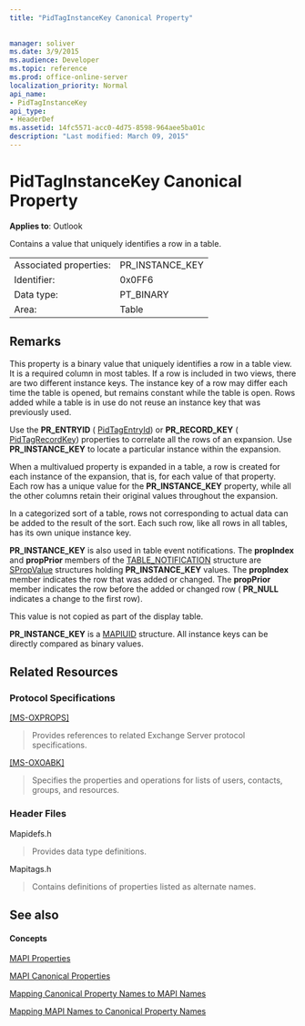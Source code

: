 ```yaml
---
title: "PidTagInstanceKey Canonical Property"
 
 
manager: soliver
ms.date: 3/9/2015
ms.audience: Developer
ms.topic: reference
ms.prod: office-online-server
localization_priority: Normal
api_name:
- PidTagInstanceKey
api_type:
- HeaderDef
ms.assetid: 14fc5571-acc0-4d75-8598-964aee5ba01c
description: "Last modified: March 09, 2015"
---
```


# PidTagInstanceKey Canonical Property

  
  
**Applies to**: Outlook 
  
Contains a value that uniquely identifies a row in a table. 
  
|||
|:-----|:-----|
|Associated properties:  <br/> |PR_INSTANCE_KEY  <br/> |
|Identifier:  <br/> |0x0FF6  <br/> |
|Data type:  <br/> |PT_BINARY  <br/> |
|Area:  <br/> |Table  <br/> |
   
## Remarks

This property is a binary value that uniquely identifies a row in a table view. It is a required column in most tables. If a row is included in two views, there are two different instance keys. The instance key of a row may differ each time the table is opened, but remains constant while the table is open. Rows added while a table is in use do not reuse an instance key that was previously used. 
  
Use the **PR_ENTRYID** ( [PidTagEntryId](pidtagentryid-canonical-property.md)) or **PR_RECORD_KEY** ( [PidTagRecordKey](pidtagrecordkey-canonical-property.md)) properties to correlate all the rows of an expansion. Use **PR_INSTANCE_KEY** to locate a particular instance within the expansion. 
  
When a multivalued property is expanded in a table, a row is created for each instance of the expansion, that is, for each value of that property. Each row has a unique value for the **PR_INSTANCE_KEY** property, while all the other columns retain their original values throughout the expansion. 
  
In a categorized sort of a table, rows not corresponding to actual data can be added to the result of the sort. Each such row, like all rows in all tables, has its own unique instance key. 
  
 **PR_INSTANCE_KEY** is also used in table event notifications. The **propIndex** and **propPrior** members of the [TABLE_NOTIFICATION](table_notification.md) structure are [SPropValue](spropvalue.md) structures holding **PR_INSTANCE_KEY** values. The **propIndex** member indicates the row that was added or changed. The **propPrior** member indicates the row before the added or changed row ( **PR_NULL** indicates a change to the first row). 
  
This value is not copied as part of the display table. 
  
 **PR_INSTANCE_KEY** is a [MAPIUID](mapiuid.md) structure. All instance keys can be directly compared as binary values. 
  
## Related Resources

### Protocol Specifications

[[MS-OXPROPS]](http://msdn.microsoft.com/library/f6ab1613-aefe-447d-a49c-18217230b148%28Office.15%29.aspx)
  
> Provides references to related Exchange Server protocol specifications.
    
[[MS-OXOABK]](http://msdn.microsoft.com/library/f4cf9b4c-9232-4506-9e71-2270de217614%28Office.15%29.aspx)
  
> Specifies the properties and operations for lists of users, contacts, groups, and resources.
    
### Header Files

Mapidefs.h
  
> Provides data type definitions.
    
Mapitags.h
  
> Contains definitions of properties listed as alternate names.
    
## See also

#### Concepts

[MAPI Properties](mapi-properties.md)
  
[MAPI Canonical Properties](mapi-canonical-properties.md)
  
[Mapping Canonical Property Names to MAPI Names](mapping-canonical-property-names-to-mapi-names.md)
  
[Mapping MAPI Names to Canonical Property Names](mapping-mapi-names-to-canonical-property-names.md)

